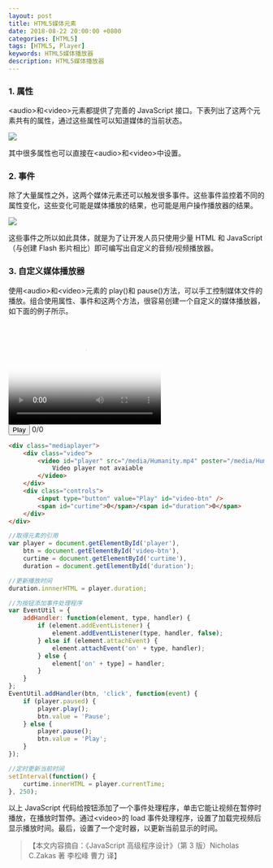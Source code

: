```yaml
---
layout: post
title: HTML5媒体元素
date: 2018-08-22 20:00:00 +0800
categories: [HTML5]
tags: [HTML5, Player]
keywords: HTML5媒体播放器
description: HTML5媒体播放器
---
```


### 1. 属性

&lt;audio&gt;和&lt;video&gt;元素都提供了完善的 JavaScript 接口。下表列出了这两个元素共有的属性，通过这些属性可以知道媒体的当前状态。

![](https://i.loli.net/2018/08/21/5b7c0e6691d38.jpg)

其中很多属性也可以直接在&lt;audio&gt;和&lt;video&gt;中设置。

### 2. 事件

除了大量属性之外，这两个媒体元素还可以触发很多事件。这些事件监控着不同的属性变化，这些变化可能是媒体播放的结果，也可能是用户操作播放器的结果。

![](https://i.loli.net/2018/08/21/5b7c1208b6f8c.jpg)

这些事件之所以如此具体，就是为了让开发人员只使用少量 HTML 和 JavaScript（与创建 Flash 影片相比）即可编写出自定义的音频/视频播放器。

### 3. 自定义媒体播放器

使用&lt;audio&gt;和&lt;video&gt;元素的 play()和 pause()方法，可以手工控制媒体文件的播放。组合使用属性、事件和这两个方法，很容易创建一个自定义的媒体播放器，如下面的例子所示。

<div class="mediaplayer">
	<div class="video">
		<video id="player" src="/media/Humanity.mp4" poster="/media/Humanity.png" width="300" height="200">
			Video player not avaiable
		</video>
	</div>
	<div class="controls">
		<input type="button" value="Play" id="video-btn" />
		<span id="curtime">0</span>/<span id="duration">0</span>
	</div>
</div>

```html
<div class="mediaplayer">
	<div class="video">
		<video id="player" src="/media/Humanity.mp4" poster="/media/Humanity.png" width="300" height="200">
			Video player not avaiable
		</video>
	</div>
	<div class="controls">
		<input type="button" value="Play" id="video-btn" />
		<span id="curtime">0</span>/<span id="duration">0</span>
	</div>
</div>
```

```js
//取得元素的引用
var player = document.getElementById('player'),
	btn = document.getElementById('video-btn'),
	curtime = document.getElementById('curtime'),
	duration = document.getElementById('duration');

//更新播放时间
duration.innnerHTML = player.duration;

//为按钮添加事件处理程序
var EventUtil = {
	addHandler: function(element, type, handler) {
		if (element.addEventListener) {
			element.addEventListener(type, handler, false);
		} else if (element.attachEvent) {
			element.attachEvent('on' + type, handler);
		} else {
			element['on' + type] = handler;
		}
	}
};
EventUtil.addHandler(btn, 'click', function(event) {
	if (player.paused) {
		player.play();
		btn.value = 'Pause';
	} else {
		player.pause();
		btn.value = 'Play';
	}
});

//定时更新当前时间
setInterval(function() {
	curtime.innerHTML = player.currentTime;
}, 250);
```

以上 JavaScript 代码给按钮添加了一个事件处理程序，单击它能让视频在暂停时播放，在播放时暂停。通过&lt;video&gt;的 load 事件处理程序，设置了加载完视频后显示播放时间。最后，设置了一个定时器，以更新当前显示的时间。

> 【本文内容摘自：《JavaScript 高级程序设计》（第 3 版）Nicholas C.Zakas 著 李松峰 曹力 译】
